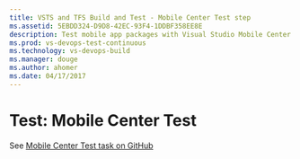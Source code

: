 ```yaml
---
title: VSTS and TFS Build and Test - Mobile Center Test step
ms.assetid: 5EBDD324-D9D8-42EC-93F4-1DDBF358EE8E
description: Test mobile app packages with Visual Studio Mobile Center 
ms.prod: vs-devops-test-continuous
ms.technology: vs-devops-build
ms.manager: douge
ms.author: ahomer
ms.date: 04/17/2017
---
```


# Test: Mobile Center Test

See [Mobile Center Test task on GitHub](https://github.com/Microsoft/vsts-tasks/tree/master/Tasks/VSMobileCenterTest)
